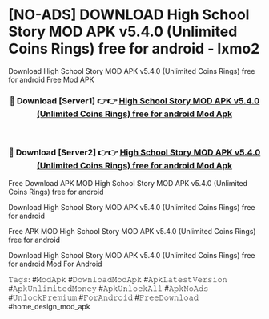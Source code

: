 # [NO-ADS] DOWNLOAD High School Story MOD APK v5.4.0 (Unlimited Coins Rings) free for android - lxmo2
Download High School Story MOD APK v5.4.0 (Unlimited Coins Rings) free for android Free Mod APK

<div align="center">
<h3>🔴 Download [Server1] 👉👉 <a href="https://apk-comot.site?title=High_School_Story_MOD_APK_v5.4.0_(Unlimited_Coins_Rings)_free_for_android">High School Story MOD APK v5.4.0 (Unlimited Coins Rings) free for android Mod Apk</a></h3><br>

<h3>🔴 Download [Server2] 👉👉 <a href="https://apk-comot.site?title=High_School_Story_MOD_APK_v5.4.0_(Unlimited_Coins_Rings)_free_for_android">High School Story MOD APK v5.4.0 (Unlimited Coins Rings) free for android Mod Apk</a></h3>
</div>


Free Download APK MOD High School Story MOD APK v5.4.0 (Unlimited Coins Rings) free for android

Download High School Story MOD APK v5.4.0 (Unlimited Coins Rings) free for android 

Free APK MOD High School Story MOD APK v5.4.0 (Unlimited Coins Rings) free for android 

Download High School Story MOD APK v5.4.0 (Unlimited Coins Rings) free for android Mod For Android

𝚃𝚊𝚐𝚜: #𝙼𝚘𝚍𝙰𝚙𝚔 #𝙳𝚘𝚠𝚗𝚕𝚘𝚊𝚍𝙼𝚘𝚍𝙰𝚙𝚔 #𝙰𝚙𝚔𝙻𝚊𝚝𝚎𝚜𝚝𝚅𝚎𝚛𝚜𝚒𝚘𝚗 #𝙰𝚙𝚔𝚄𝚗𝚕𝚒𝚖𝚒𝚝𝚎𝚍𝙼𝚘𝚗𝚎𝚢 #𝙰𝚙𝚔𝚄𝚗𝚕𝚘𝚌𝚔𝙰𝚕𝚕 #𝙰𝚙𝚔𝙽𝚘𝙰𝚍𝚜 #𝚄𝚗𝚕𝚘𝚌𝚔𝙿𝚛𝚎𝚖𝚒𝚞𝚖 #𝙵𝚘𝚛𝙰𝚗𝚍𝚛𝚘𝚒𝚍 #𝙵𝚛𝚎𝚎𝙳𝚘𝚠𝚗𝚕𝚘𝚊𝚍 #home_design_mod_apk